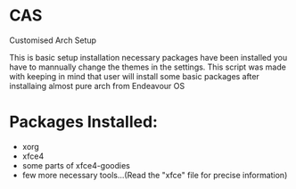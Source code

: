# CAS
Customised Arch Setup


This is basic setup installation necessary packages have been installed you have to mannually change the themes in the settings.
This script was made with keeping in mind that user will install some basic packages after installaing almost pure arch from Endeavour OS

# Packages Installed:
   * xorg
   * xfce4
   * some parts of xfce4-goodies
   * few more necessary tools...(Read the "xfce" file for precise information)

